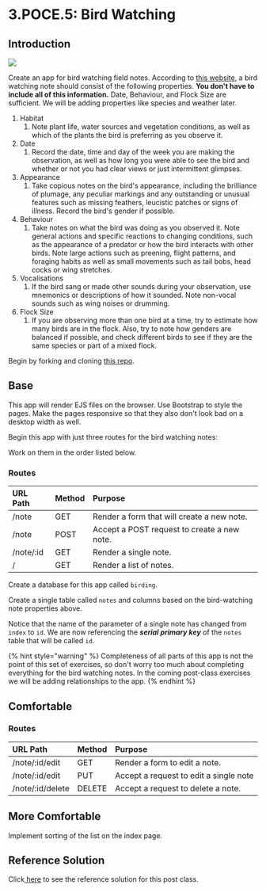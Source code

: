# 3.POCE.5: Bird Watching

## Introduction

![](https://www.washingtonian.com/wp-content/uploads/2019/10/iStock-1002768220.jpg)

Create an app for bird watching field notes. According to [this website](https://www.thespruce.com/how-to-keep-a-birding-journal-386691), a bird watching note should consist of the following properties. **You don't have to include all of this information.** Date, Behaviour, and Flock Size are sufficient. We will be adding properties like species and weather later.

1. Habitat
   1. Note plant life, water sources and vegetation conditions, as well as which of the plants the bird is preferring as you observe it.
2. Date
   1. Record the date, time and day of the week you are making the observation, as well as how long you were able to see the bird and whether or not you had clear views or just intermittent glimpses.
3. Appearance
   1. Take copious notes on the bird's appearance, including the brilliance of plumage, any peculiar markings and any outstanding or unusual features such as missing feathers, leucistic patches or signs of illness. Record the bird's gender if possible.
4. Behaviour
   1. Take notes on what the bird was doing as you observed it. Note general actions and specific reactions to changing conditions, such as the appearance of a predator or how the bird interacts with other birds. Note large actions such as preening, flight patterns, and foraging habits as well as small movements such as tail bobs, head cocks or wing stretches.
5. Vocalisations
   1. If the bird sang or made other sounds during your observation, use mnemonics or descriptions of how it sounded. Note non-vocal sounds such as wing noises or drumming.
6. Flock Size
   1. If you are observing more than one bird at a time, try to estimate how many birds are in the flock. Also, try to note how genders are balanced if possible, and check different birds to see if they are the same species or part of a mixed flock.

Begin by forking and cloning [this repo](https://github.com/rocketacademy/birding-express-bootcamp).

## Base

This app will render EJS files on the browser. Use Bootstrap to style the pages. Make the pages responsive so that they also don't look bad on a desktop width as well.

Begin this app with just three routes for the bird watching notes:

Work on them in the order listed below.

### Routes

| URL Path | Method | Purpose |
| :--- | :--- | :--- |
| /note | GET | Render a form that will create a new note. |
| /note | POST | Accept a POST request to create a new note. |
| /note/:id | GET | Render a single note. |
| / | GET | Render a list of notes. |

Create a database for this app called `birding`.

Create a single table called `notes` and columns based on the bird-watching note properties above.

Notice that the name of the parameter of a single note has changed from `index` to `id`. We are now referencing the _**serial primary key**_ of the `notes` table that will be called `id`.

{% hint style="warning" %}
Completeness of all parts of this app is not the point of this set of exercises, so don't worry too much about completing everything for the bird watching notes. In the coming post-class exercises we will be adding relationships to the app.
{% endhint %}

## Comfortable

### Routes

| URL Path | Method | Purpose |
| :--- | :--- | :--- |
| /note/:id/edit | GET | Render a form to edit a note. |
| /note/:id/edit | PUT | Accept a request to edit a single note |
| /note/:id/delete | DELETE | Accept a request to delete a note. |

## More Comfortable

Implement sorting of the list on the index page.

## Reference Solution

Click[ here](https://github.com/rocketacademy/birding-express-bootcamp/tree/solution) to see the reference solution for this post class.

